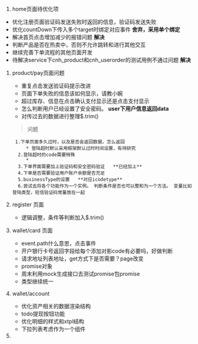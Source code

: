 1. home页面待优化项
  * 优化注册页面验证码发送失败时返回的信息，验证码发送失败
  * 优化countDown下传入多个target时绑定对应事件    **舍弃，采用单个绑定**
  * 解决首页点击增加减少的报错问题     **解决**
  * 判断产品是否在热卖中，否则不允许跳转和进行其他交互
  * 继续完善下单流程的其他页面开发
  * 待解决service下cnh_product和cnh_userorder的测试用例不通过问题  **解决**

1. product/pay页面问题
	* 重复点击发送验证码提示改进
	* 页面下单失败的信息该如何显示，请教小婉
	* 超过库存、信息在点击确认支付显示还是点击支付显示
	* 怎么判断用户已经设置了安全密码。 **user下用户信息返回data**
	* 对传过去的数据进行整理$.trim()
  
  
    >问题
    
	    1.下单页面多久过时，以及是否会返回数据，怎么返回    
      	 	* 登陆超时默认采用框架默认过时时间设置，有待研究
      	 2.登陆超时的code需要特殊
      	 	* 
      	 3.下单界面需要加上验证码和安全密码验证   **已经加上**
      	 4.下单是否需要验证用户账户余额是否充足
      	 5.businessType的设置   **对应icodetype**
      	 6.尝试去将各个功能作为一个实例。 判断条件是否也可以整和为一个方法。 变量比如登陆类型，短信验证码常量放在一起
      	 
      	 
1. register 页面
	* 逻辑调整，条件等判断加入$.trim() 


1. wallet/card 页面
	* event.path什么意思，点击事件
	* 开户银行卡号返回字段给每个添加对影code有必要吗，好做判断
	* 请求地址列表地址，get方式下是否需要？page改变
	* promise对象
	* 周末利用mock生成接口去测试promise包promise
	* 类型继续统一
1. wallet/account
	* 优化资产相关的数据渲染结构
	* todo提现按钮功能
	* 优化明细的样式和xtpl结构
	* 下拉列表考虑作为一个组件

	
1. 
